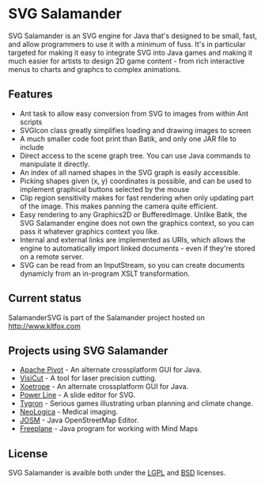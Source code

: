 SVG Salamander
==============
SVG Salamander is an SVG engine for Java that's designed to be small, fast, and allow programmers to use it with a minimum of fuss. It's in particular targeted for making it easy to integrate SVG into Java games and making it much easier for artists to design 2D game content - from rich interactive menus to charts and graphcs to complex animations.

Features
--------
* Ant task to allow easy conversion from SVG to images from within Ant scripts
* SVGIcon class greatly simplifies loading and drawing images to screen
* A much smaller code foot print than Batik, and only one JAR file to include
* Direct access to the scene graph tree. You can use Java commands to manipulate it directly.
* An index of all named shapes in the SVG graph is easily accessible.
* Picking shapes given (x, y) coordinates is possible, and can be used to implement graphical buttons selected by the mouse
* Clip region sensitivity makes for fast rendering when only updating part of the image. This makes panning the camera quite efficient.
* Easy rendering to any Graphics2D or BufferedImage. Unlike Batik, the SVG Salamander engine does not own the graphics context, so you can pass it whatever graphics context you like.
* Internal and external links are implemented as URIs, which allows the engine to automatically import linked documents - even if they're stored on a remote server.
* SVG can be read from an InputStream, so you can create documents dynamicly from an in-program XSLT transformation.

Current status
--------------
SalamanderSVG is part of the Salamander project hosted on http://www.kitfox.com

Projects using SVG Salamander
-----------------------------
* [Apache Pivot](http://pivot.apache.org/) - An alternate crossplatform GUI for Java.
* [VisiCut](http://visicut.org/) - A tool for laser precision cutting.
* [Xoetrope](http://www.xoetrope.com/) - An alternate crossplatform GUI for Java.
* [Power Line](http://suchanek.name/programs/powerline/index.html) - A slide editor for SVG.
* [Tygron](http://www.tygron.com/) - Serious games illustrating urban planning and climate change.
* [NeoLogica](http://www.neologica.it/eng/Home.php) - Medical imaging.
* [JOSM](https://josm.openstreetmap.de/) - Java OpenStreetMap Editor.
* [Freeplane](http://freeplane.org) - Java program for working with Mind Maps

License
-------
SVG Salamander is avaible both under the [LGPL](https://svgsalamander.java.net/license/license-lgpl.txt) and [BSD](https://svgsalamander.java.net/license/license-bsd.txt) licenses.
